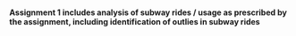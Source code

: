 #### Assignment 1 includes analysis of subway rides / usage as prescribed by the assignment, including identification of outlies in subway rides
